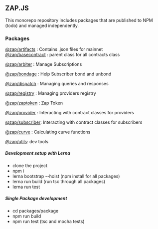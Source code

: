 ## ZAP.JS
This monorepo repository includes packages that are published to NPM (todo) and managed independently. 

### Packages
[@zap/artifacts](/packages/Artifacts) : Contains .json files for mainnet  
[@zap/basecontract](/packages/BaseContract) : parent class for all contracts class

[@zap/arbiter](/packages/Arbiter) : Manage Subscriptions
 
[@zap/bondage](/packages/Bondage) : Help Subscriber bond and unbond

[@zap/dispatch](/packages/Dispatch) : Managing queries and responses

[@zap/registry](/packages/Registry) : Managing providers registry

[@zap/zaptoken](/packages/ZapToken) : Zap Token

[@zap/provider](/packages/Provider) : Interacting with contract classes for providers

[@zap/subscriber](/packages/Subscriber): Interacting with contract classes for subscribers

[@zap/curve](/packages/Curve) : Calculating curve functions

[@zap/utils](/packages/Utils): dev tools

##### Development setup with Lerna
- clone the project 
- npm i
- lerna bootstrap --hoist (npm install for all packages)
- lerna run build (run tsc through all packages)
- lerna run test

##### Single Package development
- cd packages/package
- npm run build
- npm run test (tsc and mocha tests)

  




